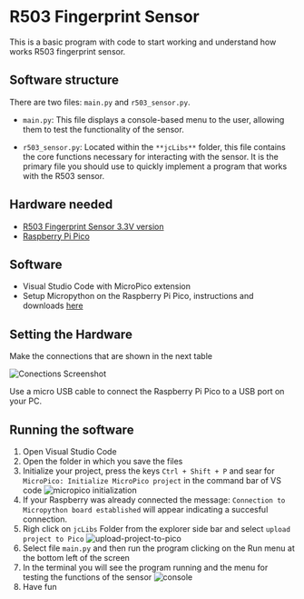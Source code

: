 # R503 Fingerprint Sensor

This is a basic program with code to start working and understand how works R503 fingerprint sensor.

## Software structure

There are two files: `main.py` and `r503_sensor.py`.

- `main.py`: This file displays a console-based menu to the user, allowing them to test the functionality of the sensor.

- `r503_sensor.py`: Located within the `**jcLibs**` folder, this file contains the core functions necessary for interacting with the sensor. It is the primary file you should use to quickly implement a program that works with the R503 sensor.

## Hardware needed

- [R503 Fingerprint Sensor 3.3V version](https://zjgrow.com/grow-r503-new-circular-round-two-color-ring-indicator-led-control-dc33v-mx10-6pin-capacitive-fingerprint-module-sensor-scanner-p2112363.html)
- [Raspberry Pi Pico](https://www.raspberrypi.com/products/raspberry-pi-pico/)

## Software

- Visual Studio Code with MicroPico extension
- Setup Micropython on the Raspberry Pi Pico, instructions and downloads [here](https://micropython.org/download/?vendor=Raspberry%20Pi)

## Setting the Hardware

Make the connections that are shown in the next table

![Conections Screenshot](https://github.com/jcKarurosu/PuertaDigital/blob/master/Conexion-R503-RBPP.png?raw=true)

Use a micro USB cable to connect the Raspberry Pi Pico to a USB port on your PC.

## Running the software

1. Open Visual Studio Code
2. Open the folder in which you save the files
3. Initialize your project, press the keys `Ctrl + Shift + P` and sear for `MicroPico: Initialize MicroPico project` in the command bar of VS code
	![micropico initialization](https://github.com/jcKarurosu/PuertaDigital/blob/master/initialization.png?raw=true)
4. If your Raspberry was already connected the message: `Connection to Micropython board established` will appear indicating a succesful connection.
5. Righ click on `jcLibs` Folder from the explorer side bar and select `upload project to Pico`
	![upload-project-to-pico](https://github.com/jcKarurosu/PuertaDigital/blob/master/upload_files.png?raw=true)
6. Select file `main.py` and then run the program clicking on the Run menu at the bottom left of the screen
7. In the terminal you will see the program running and the menu for testing the functions of the sensor
	![console](https://github.com/jcKarurosu/PuertaDigital/blob/master/console.png?raw=true)
8. Have fun
